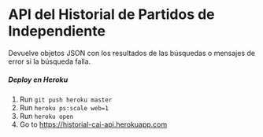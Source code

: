 # API del Historial de Partidos de Independiente
Devuelve objetos JSON con los resultados de las búsquedas o mensajes de error si la búsqueda falla.

##### Deploy en Heroku
1. Run `git push heroku master`
2. Run `heroku ps:scale web=1`
3. Run `heroku open`
4. Go to https://historial-cai-api.herokuapp.com